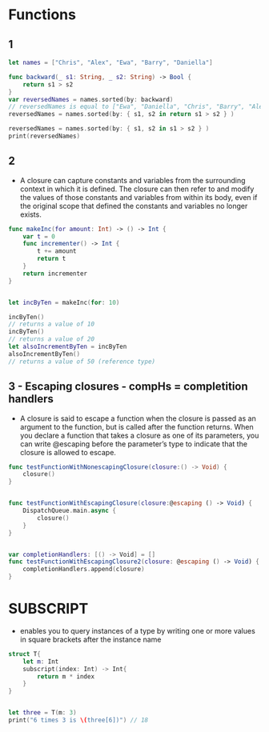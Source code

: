 # Functions

## 1
```swift
let names = ["Chris", "Alex", "Ewa", "Barry", "Daniella"]

func backward(_ s1: String, _ s2: String) -> Bool {
    return s1 > s2
}
var reversedNames = names.sorted(by: backward)
// reversedNames is equal to ["Ewa", "Daniella", "Chris", "Barry", "Alex"]
reversedNames = names.sorted(by: { s1, s2 in return s1 > s2 } )

reversedNames = names.sorted(by: { s1, s2 in s1 > s2 } )
print(reversedNames)
```

## 2
*  A closure can capture constants and variables from the surrounding context in which it is defined.
 The closure can then refer to and modify the values of those constants and variables from within its body,
 even if the original scope that defined the constants and variables no longer exists.
```swift
func makeInc(for amount: Int) -> () -> Int {
    var t = 0
    func incrementer() -> Int {
        t += amount
        return t
    }
    return incrementer
}


let incByTen = makeInc(for: 10)

incByTen()
// returns a value of 10
incByTen()
// returns a value of 20
let alsoIncrementByTen = incByTen
alsoIncrementByTen()
// returns a value of 50 (reference type)
```
## 3 - Escaping closures - compHs = completition handlers
 * A closure is said to escape a function when the closure is passed as an argument to the function,
 but is called after the function returns. When you declare a function that takes a closure as one of its parameters,
 you can write @escaping before the parameter’s type to indicate that the closure is allowed to escape.
```swift
func testFunctionWithNonescapingClosure(closure:() -> Void) {
    closure()
}


func testFunctionWithEscapingClosure(closure:@escaping () -> Void) {
    DispatchQueue.main.async {
        closure()
    }
}


var completionHandlers: [() -> Void] = []
func testFunctionWithEscapingClosure2(closure: @escaping () -> Void) {
    completionHandlers.append(closure)
}
```


# SUBSCRIPT
* enables you to query instances of a type by writing one or more values in square brackets after the instance name
```swift
struct T{
    let m: Int
    subscript(index: Int) -> Int{
        return m * index
    }
}


let three = T(m: 3)
print("6 times 3 is \(three[6])") // 18
```
